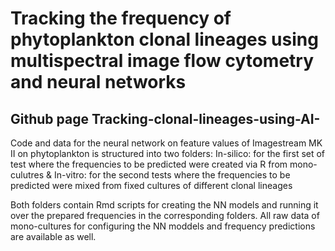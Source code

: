 # Tracking the frequency of phytoplankton clonal lineages using multispectral image flow cytometry and neural networks
## Github page     Tracking-clonal-lineages-using-AI-

Code and data for the neural network on feature values of Imagestream MK II on phytoplankton is structured into two folders:
In-silico: for the first set of test where the frequencies to be predicted were created via R from mono-culutres &
In-vitro: for the second tests where the frequencies to be predicted were mixed from fixed cultures of different clonal lineages

Both folders contain Rmd scripts for creating the NN models and running it over the prepared frequencies in the corresponding folders.
All raw data of mono-cultures for configuring the NN moddels and frequency predictions are available as well.
